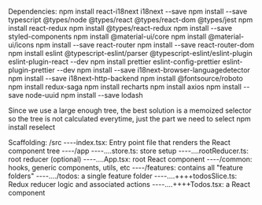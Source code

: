Dependencies:
npm install react-i18next i18next --save
npm install --save typescript @types/node @types/react @types/react-dom @types/jest
npm install react-redux
npm install @types/react-redux
npm install --save styled-components
npm install @material-ui/core
npm install @material-ui/icons
npm install --save react-router
npm install --save react-router-dom
npm install eslint @typescript-eslint/parser @typescript-eslint/eslint-plugin eslint-plugin-react --dev
npm install prettier eslint-config-prettier eslint-plugin-prettier --dev
npm install --save i18next-browser-languagedetector
npm install --save i18next-http-backend
npm install @fontsource/roboto
npm install redux-saga
npm install recharts
npm install axios
npm install --save node-uuid
npm install --save lodash

Since we use a large enough tree, the best solution is a memoized selector so the tree is not calculated everytime, just the part we need to select
npm install reselect

Scaffolding:
/src
----index.tsx: Entry point file that renders the React component tree
----/app
----....store.ts: store setup
----....rootReducer.ts: root reducer (optional)
----....App.tsx: root React component
----/common: hooks, generic components, utils, etc
----/features: contains all "feature folders"
----..../todos: a single feature folder
----....++++todosSlice.ts: Redux reducer logic and associated actions
----....++++Todos.tsx: a React component
